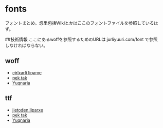 # fonts
フォントまとめ。悠里包括Wikiとかはここのフォントファイルを参照しているはず。

##技術情報
ここにあるwoffを参照するためのURLは jurliyuuri.com/font で参照しなければならない。

## woff
* [cirlxarli liparxe](http://jurliyuuri.com/fonts/cirlxarli_liparxe_1.woff)
* [pek tak](http://jurliyuuri.com/fonts/pek_tak.woff)
* [Yuqnaria](http://jurliyuuri.com/fonts/Yuqnaria.woff)

## ttf
* [jietoden liparxe](http://jurliyuuri.com/fonts/jietoden_liparxe.ttf)
* [pek tak](http://jurliyuuri.com/fonts/pek_tak.ttf)
* [Yuqnaria](http://jurliyuuri.com/fonts/Yuqnaria.ttf)
